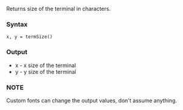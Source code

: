 Returns size of the terminal in characters.

### Syntax
    x, y = termSize()

### Output

* x - x size of the terminal
* y - y size of the terminal

### NOTE

Custom fonts can change the output values, don't assume anything.